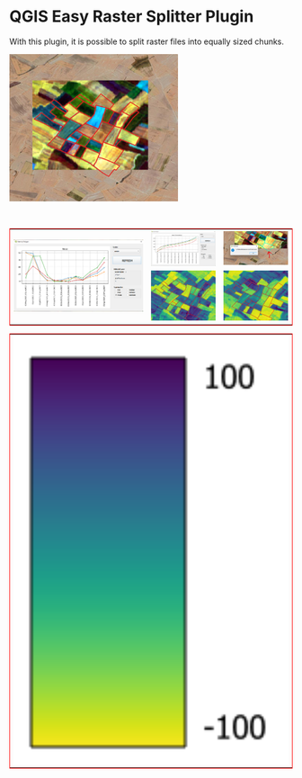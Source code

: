 # QGIS Easy Raster Splitter Plugin

With this plugin, it is possible to split raster files into equally sized chunks.
<br/>

<p align="left">
  <img width="300" src="../images/image_1.png">
</p>
<br/>


<table style="border-collapse: collapse; border:1px solid red;" cellpadding="0" cellspacing="0" >
  <tr>
    <td rowspan="2"><img width="450" src="../images/image_2.png"></td>
    <td><img width="225" src="../images/image_3.png"></td>    
    <td><img width="225" src="../images/image_4.png"></td>
  </tr>
  <tr>
    <td><img width="225" src="../images/band_1.png"></td>
    <td><img width="225" src="../images/band_12.png"></td>
  </tr>  
  
</table>

<table style="border-collapse: collapse; border:1px solid red;" cellpadding="0" cellspacing="0" >
  <tr>
    <td><img width="950" src="../images/legend.png"></td>
  </tr>  
</table>
